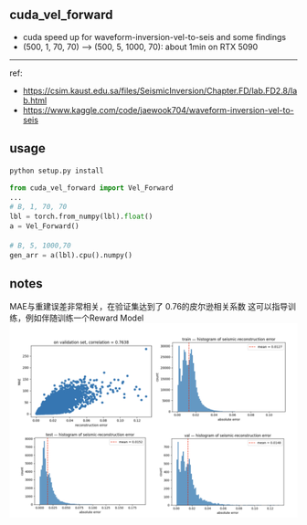 ## cuda_vel_forward

- cuda speed up for waveform-inversion-vel-to-seis and some findings
- (500, 1, 70, 70) --> (500, 5, 1000, 70): about 1min on RTX 5090

---

ref: 
- https://csim.kaust.edu.sa/files/SeismicInversion/Chapter.FD/lab.FD2.8/lab.html
- https://www.kaggle.com/code/jaewook704/waveform-inversion-vel-to-seis

## usage
```shell
python setup.py install
```

```python
from cuda_vel_forward import Vel_Forward
...
# B, 1, 70, 70
lbl = torch.from_numpy(lbl).float()
a = Vel_Forward()

# B, 5, 1000,70
gen_arr = a(lbl).cpu().numpy()
```

## notes
MAE与重建误差非常相关，在验证集达到了 0.76的皮尔逊相关系数
这可以指导训练，例如伴随训练一个Reward Model
![1.jpg](imgs/1.jpg)
